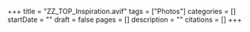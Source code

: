 +++
title = "ZZ_TOP_Inspiration.avif"
tags = ["Photos"]
categories = []
startDate = ""
draft = false
pages = []
description = ""
citations = []
+++
